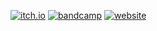 [![itch.io](https://img.shields.io/badge/Itch.io-fa5c5b?style=for-the-badge&logo=itchdotio&logoColor=white)](https://benbusby.itch.io)
[![bandcamp](https://img.shields.io/badge/bandcamp-1da0c3?style=for-the-badge&logo=bandcamp&logoColor=white)](https://benbusby.bandcamp.com)
[![website](https://img.shields.io/badge/website-685e79?style=for-the-badge)](https://benbusby.com)

